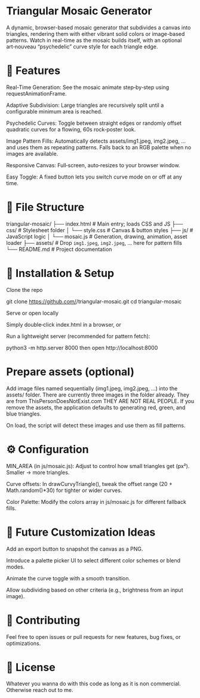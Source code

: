 # **Triangular Mosaic Generator**

A dynamic, browser-based mosaic generator that subdivides a canvas into triangles, rendering them with either vibrant solid colors or image-based patterns. Watch in real-time as the mosaic builds itself, with an optional art‑nouveau “psychedelic” curve style for each triangle edge.

# 🎨 **Features**

Real-Time Generation: See the mosaic animate step‑by‑step using requestAnimationFrame.

Adaptive Subdivision: Large triangles are recursively split until a configurable minimum area is reached.

Psychedelic Curves: Toggle between straight edges or randomly offset quadratic curves for a flowing, 60s rock‑poster look.

Image Pattern Fills: Automatically detects assets/img1.jpeg, img2.jpeg, … and uses them as repeating patterns. Falls back to an RGB palette when no images are available.

Responsive Canvas: Full‑screen, auto‑resizes to your browser window.

Easy Toggle: A fixed button lets you switch curve mode on or off at any time.

# 📂 **File Structure**

triangular-mosaic/
├── index.html        # Main entry; loads CSS and JS
├── css/              # Stylesheet folder
│   └── style.css     # Canvas & button styles
├── js/               # JavaScript logic
│   └── mosaic.js     # Generation, drawing, animation, asset loader
├── assets/           # Drop `img1.jpeg`, `img2.jpeg`, … here for pattern fills
└── README.md         # Project documentation

# 🔧 **Installation & Setup**

Clone the repo

git clone https://github.com/<your-username>/triangular-mosaic.git
cd triangular-mosaic

Serve or open locally

Simply double‑click index.html in a browser, or

Run a lightweight server (recommended for pattern fetch):

python3 -m http.server 8000
then open http://localhost:8000

# **Prepare assets** (optional)

Add image files named sequentially (img1.jpeg, img2.jpeg, …) into the assets/ folder. There are currently three images in the folder already. They are from ThisPersonDoesNotExist.com THEY ARE NOT REAL PEOPLE. If you remove the assets, the application defaults to generating red, green, and blue triangles. 

On load, the script will detect these images and use them as fill patterns.

# ⚙️ **Configuration**

MIN_AREA (in js/mosaic.js): Adjust to control how small triangles get (px²). Smaller → more triangles.

Curve offsets: In drawCurvyTriangle(), tweak the offset range (20 + Math.random()*30) for tighter or wider curves.

Color Palette: Modify the colors array in js/mosaic.js for different fallback fills.

# 🧩 **Future Customization Ideas**

Add an export button to snapshot the canvas as a PNG.

Introduce a palette picker UI to select different color schemes or blend modes.

Animate the curve toggle with a smooth transition.

Allow subdividing based on other criteria (e.g., brightness from an input image).

# 🤝 **Contributing**

Feel free to open issues or pull requests for new features, bug fixes, or optimizations.

# 📜 **License**

Whatever you wanna do with this code as long as it is non commercial. Otherwise reach out to me.

